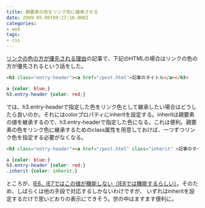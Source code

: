 ```yaml
---
title: 親要素の色をリンク色に継承させる
date: 2009-05-06T09:27:10.000Z
categories:
- web
tags:
- css
---
```

[リンクの色の方が優先される理由](/blog//2009/04/post-185/)の記事で、下記のHTMLの場合はリンクの色の方が優先されるという話をした。<!-- more -->

```html
<h3 class="entry-header"><a href="/post.html">記事のタイトル</a></h3>

```
```css
a {color: blue;}
h3.entry-header {color: red;}
```

では、h3.entry-headerで指定した色をリンク色として継承したい場合はどうしたら良いのか。それにはcolorプロパティにinheritを設定する。inheritは親要素の値を継承するので、h3.entry-headerで指定した色になる。これは便利。親要素の色をリンク色に継承するためのclass属性を用意しておけば、一つずつリンク色を指定する必要がなくなる。

```html
<h3 class="entry-header"><a href="/post.html" class="inherit" >記事のタイトル</a></h3>
```
```css
a {color: blue;}
h3.entry-header {color: red;}
.inherit {color: inherit;}

```

ところが、[IE6、IE7ではこの値が機能しない（IE8では機能するらしい）](http://hxxk.jp/2008/10/27/2057)。そのため、しばらくは他の手段で対応するしかないわけですが、 いずれはinheritを設定するだけで思いどおりの表示にできそう。世の中はますます便利に。
